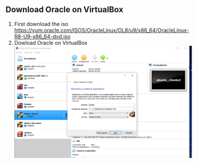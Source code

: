 ## Download Oracle on VirtualBox
1. First download the iso
  https://yum.oracle.com/ISOS/OracleLinux/OL8/u9/x86_64/OracleLinux-R8-U9-x86_64-dvd.iso
 2. Dowload Oracle on VirtualBox
  ![1](/img/cap1.png)
